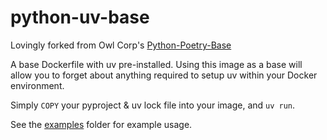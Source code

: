 # python-uv-base

Lovingly forked from Owl Corp's [Python-Poetry-Base](https://github.com/owl-corp/python-template)

A base Dockerfile with uv pre-installed. Using this image as a base will allow you to forget about anything required to setup uv within your Docker environment.

Simply `COPY` your pyproject & uv lock file into your image, and `uv run`.

See the [examples](./examples/) folder for example usage.
